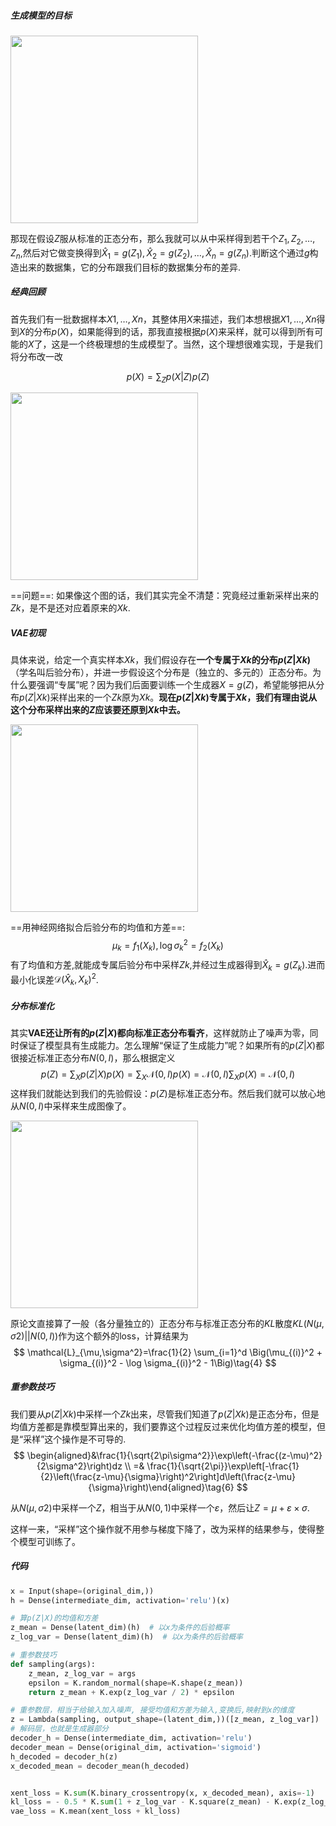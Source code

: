 ##### 生成模型的目标

<img src="/Users/ftmu/Documents/study/deep_learning/pictures/models/vae/1.png" width=300px>

那现在假设$Z$服从标准的正态分布，那么我就可以从中采样得到若干个$Z_1, Z_2, \dots, Z_n$,然后对它做变换得到$\hat{X}_1 = g(Z_1),\hat{X}_2 = g(Z_2),\dots,\hat{X}_n = g(Z_n)$.判断这个通过$g$构造出来的数据集，它的分布跟我们目标的数据集分布的差异.

##### 经典回顾

首先我们有一批数据样本${X1,…,Xn}$，其整体用$X$来描述，我们本想根据${X1,…,Xn}$得到$X$的分布$p(X)$，如果能得到的话，那我直接根据$p(X)$来采样，就可以得到所有可能的$X$了，这是一个终极理想的生成模型了。当然，这个理想很难实现，于是我们将分布改一改

$$p(X)=\sum_Z p(X|Z)p(Z)\tag{1}$$

<img src="/Users/ftmu/Documents/study/deep_learning/pictures/models/vae/2.png" width=300px>

==问题==: 如果像这个图的话，我们其实完全不清楚：究竟经过重新采样出来的$Zk$，是不是还对应着原来的$Xk$.

##### VAE初现

具体来说，给定一个真实样本$Xk$，我们假设存在**一个专属于$Xk$的分布$p(Z|Xk)$**（学名叫后验分布），并进一步假设这个分布是（独立的、多元的）正态分布。为什么要强调“专属”呢？因为我们后面要训练一个生成器$X=g(Z)$，希望能够把从分布$p(Z|Xk)$采样出来的一个$Zk$原为$Xk$。**现在$p(Z|Xk)$专属于$Xk$，我们有理由说从这个分布采样出来的$Z$应该要还原到$Xk$中去。**

<img src="/Users/ftmu/Documents/study/deep_learning/pictures/models/vae/3.png" width=300px>

==用神经网络拟合后验分布的均值和方差==:
$$
\mu_k = f_1(X_k),\log \sigma_k^2 = f_2(X_k)
$$
有了均值和方差,就能成专属后验分布中采样$Zk$,并经过生成器得到$\hat{X}_k=g(Z_k)$.进而最小化误差$\mathcal{D}(\hat{X}_k,X_k)^2$.

##### 分布标准化

其实**VAE还让所有的$p(Z|X)$都向标准正态分布看齐**，这样就防止了噪声为零，同时保证了模型具有生成能力。怎么理解“保证了生成能力”呢？如果所有的$p(Z|X)$都很接近标准正态分布$N(0,I)$，那么根据定义
$$
p(Z)=\sum_X p(Z|X)p(X)=\sum_X \mathcal{N}(0,I)p(X)=\mathcal{N}(0,I) \sum_X p(X) = \mathcal{N}(0,I)\tag{2}
$$
这样我们就能达到我们的先验假设：$p(Z)$是标准正态分布。然后我们就可以放心地从$N(0,I)$中采样来生成图像了。

<img src="/Users/ftmu/Documents/study/deep_learning/pictures/models/vae/4.png" width=300px>

原论文直接算了一般（各分量独立的）正态分布与标准正态分布的$KL$散度$KL(N(μ,σ2)||N(0,I))$作为这个额外的loss，计算结果为
$$
\mathcal{L}_{\mu,\sigma^2}=\frac{1}{2} \sum_{i=1}^d \Big(\mu_{(i)}^2 + \sigma_{(i)}^2 - \log \sigma_{(i)}^2 - 1\Big)\tag{4}
$$

##### 重参数技巧

我们要从$p(Z|Xk)$中采样一个$Zk$出来，尽管我们知道了$p(Z|Xk)$是正态分布，但是均值方差都是靠模型算出来的，我们要靠这个过程反过来优化均值方差的模型，但是“采样”这个操作是不可导的.
$$
\begin{aligned}&\frac{1}{\sqrt{2\pi\sigma^2}}\exp\left(-\frac{(z-\mu)^2}{2\sigma^2}\right)dz \\ 
=& \frac{1}{\sqrt{2\pi}}\exp\left[-\frac{1}{2}\left(\frac{z-\mu}{\sigma}\right)^2\right]d\left(\frac{z-\mu}{\sigma}\right)\end{aligned}\tag{6}
$$


从$N(μ,σ2)$中采样一个$Z$，相当于从$N(0,1)$中采样一个$ε$，然后让$Z=μ+ε×σ$.

这样一来，“采样”这个操作就不用参与梯度下降了，改为采样的结果参与，使得整个模型可训练了。

##### 代码

```python
x = Input(shape=(original_dim,))
h = Dense(intermediate_dim, activation='relu')(x)

# 算p(Z|X)的均值和方差
z_mean = Dense(latent_dim)(h)  # 以x为条件的后验概率
z_log_var = Dense(latent_dim)(h)  # 以x为条件的后验概率

# 重参数技巧
def sampling(args):
    z_mean, z_log_var = args
    epsilon = K.random_normal(shape=K.shape(z_mean))
    return z_mean + K.exp(z_log_var / 2) * epsilon

# 重参数层，相当于给输入加入噪声, 接受均值和方差为输入,变换后,映射到x的维度
z = Lambda(sampling, output_shape=(latent_dim,))([z_mean, z_log_var])
# 解码层，也就是生成器部分
decoder_h = Dense(intermediate_dim, activation='relu')
decoder_mean = Dense(original_dim, activation='sigmoid')
h_decoded = decoder_h(z)
x_decoded_mean = decoder_mean(h_decoded)


xent_loss = K.sum(K.binary_crossentropy(x, x_decoded_mean), axis=-1)
kl_loss = - 0.5 * K.sum(1 + z_log_var - K.square(z_mean) - K.exp(z_log_var), axis=-1)
vae_loss = K.mean(xent_loss + kl_loss)
```

